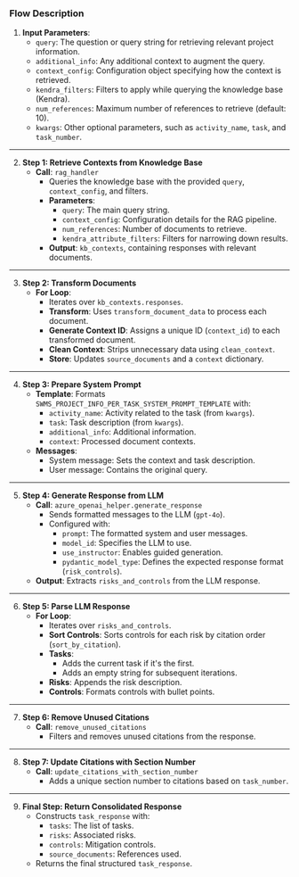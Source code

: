 ### **Flow Description**

1. **Input Parameters**:
    - `query`: The question or query string for retrieving relevant project information.
    - `additional_info`: Any additional context to augment the query.
    - `context_config`: Configuration object specifying how the context is retrieved.
    - `kendra_filters`: Filters to apply while querying the knowledge base (Kendra).
    - `num_references`: Maximum number of references to retrieve (default: 10).
    - `kwargs`: Other optional parameters, such as `activity_name`, `task`, and `task_number`.

---

2. **Step 1: Retrieve Contexts from Knowledge Base**
    - **Call**: `rag_handler`
        - Queries the knowledge base with the provided `query`, `context_config`, and filters.
        - **Parameters**:
            - `query`: The main query string.
            - `context_config`: Configuration details for the RAG pipeline.
            - `num_references`: Number of documents to retrieve.
            - `kendra_attribute_filters`: Filters for narrowing down results.
        - **Output**: `kb_contexts`, containing responses with relevant documents.

---

3. **Step 2: Transform Documents**
    - **For Loop**:
        - Iterates over `kb_contexts.responses`.
        - **Transform**: Uses `transform_document_data` to process each document.
        - **Generate Context ID**: Assigns a unique ID (`context_id`) to each transformed document.
        - **Clean Context**: Strips unnecessary data using `clean_context`.
        - **Store**: Updates `source_documents` and a `context` dictionary.

---

4. **Step 3: Prepare System Prompt**
    - **Template**: Formats `SWMS_PROJECT_INFO_PER_TASK_SYSTEM_PROMPT_TEMPLATE` with:
        - `activity_name`: Activity related to the task (from `kwargs`).
        - `task`: Task description (from `kwargs`).
        - `additional_info`: Additional information.
        - `context`: Processed document contexts.
    - **Messages**:
        - System message: Sets the context and task description.
        - User message: Contains the original query.

---

5. **Step 4: Generate Response from LLM**
    - **Call**: `azure_openai_helper.generate_response`
        - Sends formatted messages to the LLM (`gpt-4o`).
        - Configured with:
            - `prompt`: The formatted system and user messages.
            - `model_id`: Specifies the LLM to use.
            - `use_instructor`: Enables guided generation.
            - `pydantic_model_type`: Defines the expected response format (`risk_controls`).
    - **Output**: Extracts `risks_and_controls` from the LLM response.

---

6. **Step 5: Parse LLM Response**
    - **For Loop**:
        - Iterates over `risks_and_controls`.
        - **Sort Controls**: Sorts controls for each risk by citation order (`sort_by_citation`).
        - **Tasks**:
            - Adds the current task if it's the first.
            - Adds an empty string for subsequent iterations.
        - **Risks**: Appends the risk description.
        - **Controls**: Formats controls with bullet points.

---

7. **Step 6: Remove Unused Citations**
    - **Call**: `remove_unused_citations`
        - Filters and removes unused citations from the response.

---

8. **Step 7: Update Citations with Section Number**
    - **Call**: `update_citations_with_section_number`
        - Adds a unique section number to citations based on `task_number`.

---

9. **Final Step: Return Consolidated Response**
    - Constructs `task_response` with:
        - `tasks`: The list of tasks.
        - `risks`: Associated risks.
        - `controls`: Mitigation controls.
        - `source_documents`: References used.
    - Returns the final structured `task_response`.